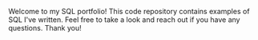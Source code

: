 Welcome to my SQL portfolio! This code repository contains examples of SQL I've written. Feel free to take a look and reach out if you have any questions. Thank you!
